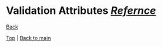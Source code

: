 # Validation Attributes ***[Refernce](../BuberBreakfast/README.md)***
[Back][1]





[Top][0] | [Back to main][1]

[0]:#validation-attributes
[1]:../readme.md
